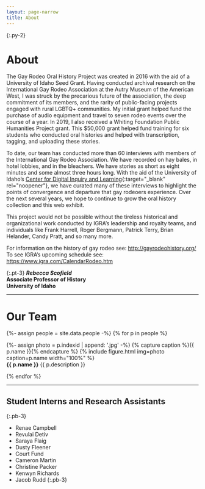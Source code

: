 ```yaml
---
layout: page-narrow
title: About
---
```


{:.py-2}
# About

The Gay Rodeo Oral History Project was created in 2016 with the aid of a University of Idaho Seed Grant.
Having conducted archival research on the International Gay Rodeo Association at the Autry Museum of the American West, I was struck by the precarious future of the association, the deep commitment of its members, and the rarity of public-facing projects engaged with rural LGBTQ+ communities.
My initial grant helped fund the purchase of audio equipment and travel to seven rodeo events over the course of a year.
In 2019, I also received a Whiting Foundation Public Humanities Project grant.
This $50,000 grant helped fund training for six students who conducted oral histories and helped with transcription, tagging, and uploading these stories.

To date, our team has conducted more than 60 interviews with members of the International Gay Rodeo Association.
We have recorded on hay bales, in hotel lobbies, and in the bleachers.
We have stories as short as eight minutes and some almost three hours long.
With the aid of the University of Idaho’s [Center for Digital Inquiry and Learning](https://cdil.lib.uidaho.edu/){:target="_blank" rel="noopener"}, we have curated many of these interviews to highlight the points of convergence and departure that gay rodeoers experience.
Over the next several years, we hope to continue to grow the oral history collection and this web exhibit.

This project would not be possible without the tireless historical and organizational work conducted by IGRA’s leadership and royalty teams, and individuals like Frank Harrell, Roger Bergmann, Patrick Terry, Brian Helander, Candy Pratt, and so many more.

For information on the history of gay rodeo see: <http://gayrodeohistory.org/>   
To see IGRA’s upcoming schedule see: <https://www.igra.com/CalendarRodeo.htm>

{:.pt-3}
***Rebecca Scofield***  
**Associate Professor of History**  
**University of Idaho**

---

# Our Team

{%- assign people = site.data.people -%}
{% for p in people %}

<div class="row py-2">
    <div class="col-md-3 text-center">
        {%- assign photo = p.indexid | append: '.jpg' -%}
        {% capture caption %}{{ p.name }}{% endcapture %}
        {% include figure.html img=photo caption=p.name width="100%" %}
    </div>
    <div class="col-md-9 align-self-center">
        <strong>{{ p.name }}</strong> {{ p.description }}
    </div>
</div>

{% endfor %}

---

## Student Interns and Research Assistants
{:.pb-3}

- Renae Campbell
- Revulai Detiv
- Saraya Flaig
- Dusty Fleener
- Court Fund
- Cameron Martin
- Christine Packer
- Kenwyn Richards
- Jacob Rudd
{:.pb-3}
